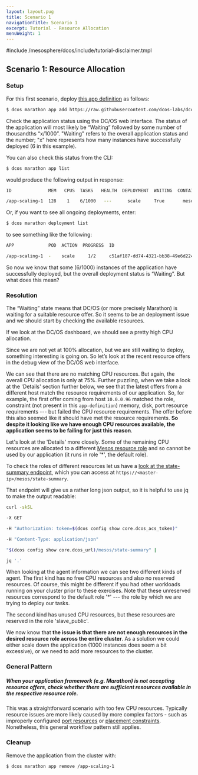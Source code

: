 ```yaml
---
layout: layout.pug
title: Scenario 1
navigationTitle: Scenario 1
excerpt: Tutorial - Resource Allocation
menuWeight: 1
---
```

#include /mesosphere/dcos/include/tutorial-disclaimer.tmpl

<a name=c1></a>

## Scenario 1: Resource Allocation

### Setup

For this first scenario, deploy [this app definition](https://raw.githubusercontent.com/dcos-labs/dcos-debugging/master/1.10/app-scaling1.json) as follows:

```bash
$ dcos marathon app add https://raw.githubusercontent.com/dcos-labs/dcos-debugging/master/1.10/app-scaling1.json
```

Check the application status using the DC/OS web interface. The status of the application will most likely be “Waiting” followed by some number of thousandths “x/1000”. "Waiting" refers to the overall application status and the number; "x" here represents how many instances have successfully deployed (6 in this example).

You can also check this status from the CLI:

```bash
$ dcos marathon app list
```

would produce the following output in response:

```bash
ID              MEM   CPUS  TASKS   HEALTH  DEPLOYMENT  WAITING  CONTAINER  CMD

/app-scaling-1  128    1    6/1000   ---      scale     True       mesos    sleep 10000
```

Or, if you want to see all ongoing deployments, enter:

```bash
$ dcos marathon deployment list
```

to see something like the following:

```bash
APP             POD  ACTION  PROGRESS  ID

/app-scaling-1  -    scale     1/2     c51af187-dd74-4321-bb38-49e6d224f4c8
```

So now we know that some (6/1000) instances of the application have successfully deployed, but the overall deployment status is “Waiting”. But what does this mean?

### Resolution

The “Waiting” state means that DC/OS (or more precisely Marathon) is waiting for a suitable resource offer. So it seems to be an deployment issue and we should start by checking the available resources.

If we look at the DC/OS dashboard, we should see a pretty high CPU allocation.

Since we are not yet at 100% allocation, but we are still waiting to deploy, something interesting is going on. So let’s look at the recent resource offers in the debug view of the DC/OS web interface.

We can see that there are no matching CPU resources. But again, the overall CPU allocation is only at 75%. Further puzzling, when we take a look at the 'Details' section further below, we see that the latest offers from a different host match the resource requirements of our application. So, for example, the first offer coming from host `10.0.0.96` matched the role, constraint (not present in this `app-definition`) memory, disk, port resource requirements --- but failed the CPU resource requirements. The offer before this also seemed like it should have met the resource requirements. **So despite it looking like we have enough CPU resources available, the application seems to be failing for just this reason**.

Let's look at the 'Details' more closely. Some of the remaining CPU resources are allocated to a different [Mesos resource role](http://mesos.apache.org/documentation/latest/roles/) and so cannot be used by our application (it runs in role '*', the default role).

To check the roles of different resources let us have a [look at the state-summary endpoint](/mesosphere/dcos/2.1/tutorials/dcos-debug/tools/#state-summary), which you can access at `https://<master-ip>/mesos/state-summary`.

That endpoint will give us a rather long json output, so it is helpful to use jq to make the output readable:

```bash
curl -skSL

-X GET

-H "Authorization: token=$(dcos config show core.dcos_acs_token)"

-H "Content-Type: application/json"

"$(dcos config show core.dcos_url)/mesos/state-summary" |

jq '.'
```

When looking at the agent information we can see two different kinds of agent. The first kind has no free CPU resources and also no reserved resources. Of course, this might be different if you had other workloads running on your cluster prior to these exercises. Note that these unreserved resources correspond to the default role '*' --- the role by which we are trying to deploy our tasks.

The second kind has unused CPU resources, but these resources are reserved in the role 'slave_public'.

We now know that **the issue is that there are not enough resources in the desired resource role across the entire cluster**. As a solution we could either scale down the application (1000 instances does seem a bit excessive), or we need to add more resources to the cluster.

### General Pattern

##### When your application framework (e.g. Marathon) is not accepting resource offers, check whether there are sufficient resources available in the respective resource role.

This was a straightforward scenario with too few CPU resources. Typically resource issues are more likely caused by more complex factors - such as improperly configured [port resources](/mesosphere/dcos/2.1/deploying-services/service-ports/) or [placement constraints](/mesosphere/dcos/2.1/deploying-services/marathon-constraints/). Nonetheless, this general workflow pattern still applies.

### Cleanup

Remove the application from the cluster with:

`$ dcos marathon app remove /app-scaling-1`
